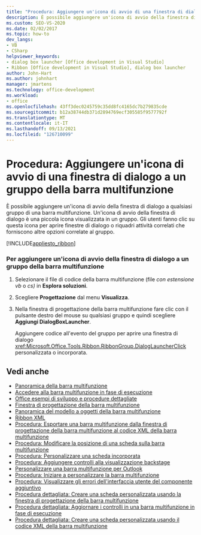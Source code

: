 ```yaml
---
title: "Procedura: Aggiungere un'icona di avvio di una finestra di dialogo a un gruppo della barra multifunzione"
description: È possibile aggiungere un'icona di avvio della finestra di dialogo a qualsiasi gruppo di una barra multifunzione in grado di aprire finestre di dialogo o riquadri attività correlati che forniscono altre opzioni correlate al gruppo.
ms.custom: SEO-VS-2020
ms.date: 02/02/2017
ms.topic: how-to
dev_langs:
- VB
- CSharp
helpviewer_keywords:
- dialog box launcher [Office development in Visual Studio]
- Ribbon [Office development in Visual Studio], dialog box launcher
author: John-Hart
ms.author: johnhart
manager: jmartens
ms.technology: office-development
ms.workload:
- office
ms.openlocfilehash: 43ff3dec0245759c35dd8fc4165dc7b279835cde
ms.sourcegitcommit: b12a38744db371d2894769ecf305585f9577792f
ms.translationtype: MT
ms.contentlocale: it-IT
ms.lasthandoff: 09/13/2021
ms.locfileid: "126710099"
---
```

# <a name="how-to-add-a-dialog-box-launcher-to-a-ribbon-group"></a>Procedura: Aggiungere un'icona di avvio di una finestra di dialogo a un gruppo della barra multifunzione
  È possibile aggiungere un'icona di avvio della finestra di dialogo a qualsiasi gruppo di una barra multifunzione. Un'icona di avvio della finestra di dialogo è una piccola icona visualizzata in un gruppo. Gli utenti fanno clic su questa icona per aprire finestre di dialogo o riquadri attività correlati che forniscono altre opzioni correlate al gruppo.

 [!INCLUDE[appliesto_ribbon](../vsto/includes/appliesto-ribbon-md.md)]

### <a name="to-add-a-dialog-box-launcher-to-a-ribbon-group"></a>Per aggiungere un'icona di avvio della finestra di dialogo a un gruppo della barra multifunzione

1. Selezionare il file di codice della barra multifunzione (file *con estensione vb* o *cs)* in **Esplora soluzioni**.

2. Scegliere **Progettazione** dal menu **Visualizza**.

3. Nella finestra di progettazione della barra multifunzione fare clic con il pulsante destro del mouse su qualsiasi gruppo e quindi scegliere **Aggiungi DialogBoxLauncher**.

     Aggiungere codice all'evento del gruppo per aprire una finestra di dialogo <xref:Microsoft.Office.Tools.Ribbon.RibbonGroup.DialogLauncherClick> personalizzata o incorporata.

## <a name="see-also"></a>Vedi anche
- [Panoramica della barra multifunzione](../vsto/ribbon-overview.md)
- [Accedere alla barra multifunzione in fase di esecuzione](../vsto/accessing-the-ribbon-at-run-time.md)
- [Office esempi di sviluppo e procedure dettagliate](../vsto/office-development-samples-and-walkthroughs.md)
- [Finestra di progettazione della barra multifunzione](../vsto/ribbon-designer.md)
- [Panoramica del modello a oggetti della barra multifunzione](../vsto/ribbon-object-model-overview.md)
- [Ribbon XML](../vsto/ribbon-xml.md)
- [Procedura: Esportare una barra multifunzione dalla finestra di progettazione della barra multifunzione al codice XML della barra multifunzione](../vsto/how-to-export-a-ribbon-from-the-ribbon-designer-to-ribbon-xml.md)
- [Procedura: Modificare la posizione di una scheda sulla barra multifunzione](../vsto/how-to-change-the-position-of-a-tab-on-the-ribbon.md)
- [Procedura: Personalizzare una scheda incorporata](../vsto/how-to-customize-a-built-in-tab.md)
- [Procedura: Aggiungere controlli alla visualizzazione backstage](../vsto/how-to-add-controls-to-the-backstage-view.md)
- [Personalizzare una barra multifunzione per Outlook](../vsto/customizing-a-ribbon-for-outlook.md)
- [Procedura: Iniziare a personalizzare la barra multifunzione](../vsto/how-to-get-started-customizing-the-ribbon.md)
- [Procedura: Visualizzare gli errori dell'interfaccia utente del componente aggiuntivo](../vsto/how-to-show-add-in-user-interface-errors.md)
- [Procedura dettagliata: Creare una scheda personalizzata usando la finestra di progettazione della barra multifunzione](../vsto/walkthrough-creating-a-custom-tab-by-using-the-ribbon-designer.md)
- [Procedura dettagliata: Aggiornare i controlli in una barra multifunzione in fase di esecuzione](../vsto/walkthrough-updating-the-controls-on-a-ribbon-at-run-time.md)
- [Procedura dettagliata: Creare una scheda personalizzata usando il codice XML della barra multifunzione](../vsto/walkthrough-creating-a-custom-tab-by-using-ribbon-xml.md)
